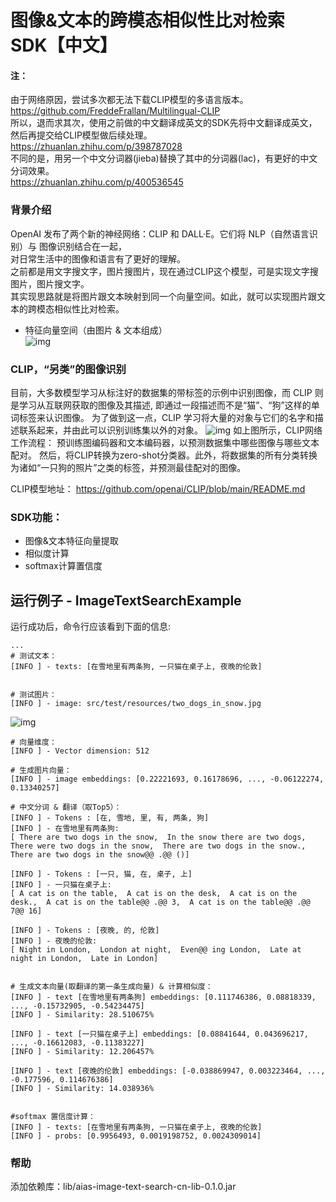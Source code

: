 # 图像&文本的跨模态相似性比对检索 SDK【中文】
#### 注：
由于网络原因，尝试多次都无法下载CLIP模型的多语言版本。      
https://github.com/FreddeFrallan/Multilingual-CLIP        
所以，退而求其次，使用之前做的中文翻译成英文的SDK先将中文翻译成英文，然后再提交给CLIP模型做后续处理。      
https://zhuanlan.zhihu.com/p/398787028      
不同的是，用另一个中文分词器(jieba)替换了其中的分词器(lac)，有更好的中文分词效果。      
https://zhuanlan.zhihu.com/p/400536545      

### 背景介绍
OpenAI 发布了两个新的神经网络：CLIP 和 DALL·E。它们将 NLP（自然语言识别）与 图像识别结合在一起，      
对日常生活中的图像和语言有了更好的理解。      
之前都是用文字搜文字，图片搜图片，现在通过CLIP这个模型，可是实现文字搜图片，图片搜文字。      
其实现思路就是将图片跟文本映射到同一个向量空间。如此，就可以实现图片跟文本的跨模态相似性比对检索。      
- 特征向量空间（由图片 & 文本组成）  
![img](https://djl-model.oss-cn-hongkong.aliyuncs.com/AIAS/nlp_sdks/clip_Imagesearch.png)

### CLIP，“另类”的图像识别
目前，大多数模型学习从标注好的数据集的带标签的示例中识别图像，而 CLIP 则是学习从互联网获取的图像及其描述, 
即通过一段描述而不是“猫”、“狗”这样的单词标签来认识图像。
为了做到这一点，CLIP 学习将大量的对象与它们的名字和描述联系起来，并由此可以识别训练集以外的对象。
![img](https://djl-model.oss-cn-hongkong.aliyuncs.com/AIAS/nlp_sdks/clip.png)
如上图所示，CLIP网络工作流程： 预训练图编码器和文本编码器，以预测数据集中哪些图像与哪些文本配对。
然后，将CLIP转换为zero-shot分类器。此外，将数据集的所有分类转换为诸如“一只狗的照片”之类的标签，并预测最佳配对的图像。

CLIP模型地址：
https://github.com/openai/CLIP/blob/main/README.md

### SDK功能：
-  图像&文本特征向量提取
-  相似度计算
-  softmax计算置信度

## 运行例子 - ImageTextSearchExample
运行成功后，命令行应该看到下面的信息:
```text
...
# 测试文本：
[INFO ] - texts: [在雪地里有两条狗, 一只猫在桌子上, 夜晚的伦敦]


# 测试图片：
[INFO ] - image: src/test/resources/two_dogs_in_snow.jpg
```
![img](https://djl-model.oss-cn-hongkong.aliyuncs.com/AIAS/nlp_sdks/two_dogs_in_snow.jpeg)

```text
# 向量维度：
[INFO ] - Vector dimension: 512

# 生成图片向量：
[INFO ] - image embeddings: [0.22221693, 0.16178696, ..., -0.06122274, 0.13340257]

# 中文分词 & 翻译（取Top5）：
[INFO ] - Tokens : [在, 雪地, 里, 有, 两条, 狗]
[INFO ] - 在雪地里有两条狗: 
[ There are two dogs in the snow,  In the snow there are two dogs,  There were two dogs in the snow,  There are two dogs in the snow.,  There are two dogs in the snow@@ .@@ ()]

[INFO ] - Tokens : [一只, 猫, 在, 桌子, 上]
[INFO ] - 一只猫在桌子上: 
[ A cat is on the table,  A cat is on the desk,  A cat is on the desk.,  A cat is on the table@@ .@@ 3,  A cat is on the table@@ .@@ 7@@ 16]

[INFO ] - Tokens : [夜晚, 的, 伦敦]
[INFO ] - 夜晚的伦敦: 
[ Night in London,  London at night,  Even@@ ing London,  Late at night in London,  Late in London]


# 生成文本向量(取翻译的第一条生成向量) & 计算相似度：
[INFO ] - text [在雪地里有两条狗] embeddings: [0.111746386, 0.08818339, ..., -0.15732905, -0.54234475]
[INFO ] - Similarity: 28.510675%

[INFO ] - text [一只猫在桌子上] embeddings: [0.08841644, 0.043696217, ..., -0.16612083, -0.11383227]
[INFO ] - Similarity: 12.206457%

[INFO ] - text [夜晚的伦敦] embeddings: [-0.038869947, 0.003223464, ..., -0.177596, 0.114676386]
[INFO ] - Similarity: 14.038936%


#softmax 置信度计算：
[INFO ] - texts: [在雪地里有两条狗, 一只猫在桌子上, 夜晚的伦敦]
[INFO ] - probs: [0.9956493, 0.0019198752, 0.0024309014]

```

### 帮助 
添加依赖库：lib/aias-image-text-search-cn-lib-0.1.0.jar
